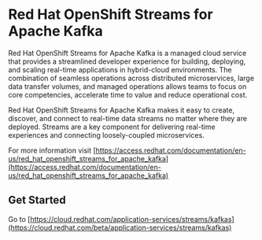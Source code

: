 # Red Hat OpenShift Streams for Apache Kafka

Red Hat OpenShift Streams for Apache Kafka is a managed cloud service that provides a streamlined developer experience for building, deploying, and scaling real-time applications in hybrid-cloud environments. The combination of seamless operations across distributed microservices, large data transfer volumes, and managed operations allows teams to focus on core competencies, accelerate time to value and reduce operational cost.

Red Hat OpenShift Streams for Apache Kafka makes it easy to create, discover, and connect to  real-time data streams no matter where they are deployed. Streams are a key component for delivering real-time experiences and connecting loosely-coupled microservices.

For more information visit [https://access.redhat.com/documentation/en-us/red_hat_openshift_streams_for_apache_kafka](https://access.redhat.com/documentation/en-us/red_hat_openshift_streams_for_apache_kafka)


## Get Started

Go to [https://cloud.redhat.com/application-services/streams/kafkas](https://cloud.redhat.com/beta/application-services/streams/kafkas)

